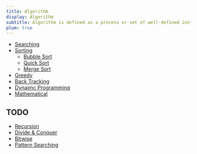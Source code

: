 ```yaml
---
title: Algorithm
display: Algorithm
subtitle: Algorithm is defined as a process or set of well-defined instructions that are typically used to solve a particular group of problems or perform a specific type of calculation.
plum: true
---
```


* [Searching](/algorithms/binary-search)
* [Sorting](/algorithms/sort)
  * [Bubble Sort]()
  * [Quick Sort]()
  * [Merge Sort]()
* [Greedy](/algorithms/greedy)
* [Back Tracking](/algorithms/back-tracking)
* [Dynaimc Programming](/algorithms/dynamic-programming)
* [Mathematical](/algorithms/math)

## TODO

* [Recursion](/algorithms/)
* [Divide & Conquer](/algorithms/divide-conquer)
* [Bitwise](/algorithms/)
* [Pattern Searching](/algorithms/)
